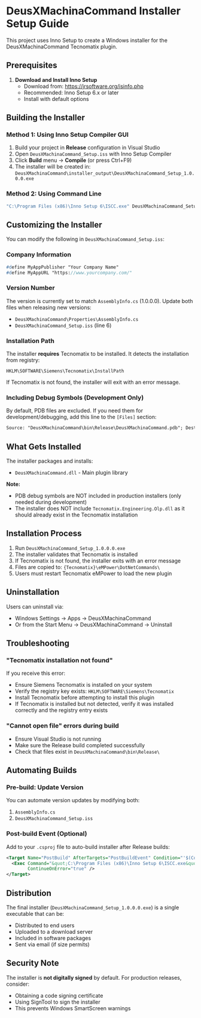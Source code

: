 # DeusXMachinaCommand Installer Setup Guide

This project uses Inno Setup to create a Windows installer for the DeusXMachinaCommand Tecnomatix plugin.

## Prerequisites

1. **Download and Install Inno Setup**
   - Download from: https://jrsoftware.org/isinfo.php
   - Recommended: Inno Setup 6.x or later
   - Install with default options

## Building the Installer

### Method 1: Using Inno Setup Compiler GUI

1. Build your project in **Release** configuration in Visual Studio
2. Open `DeusXMachinaCommand_Setup.iss` with Inno Setup Compiler
3. Click **Build** menu → **Compile** (or press Ctrl+F9)
4. The installer will be created in: `DeusXMachinaCommand\installer_output\DeusXMachinaCommand_Setup_1.0.0.0.exe`

### Method 2: Using Command Line

```cmd
"C:\Program Files (x86)\Inno Setup 6\ISCC.exe" DeusXMachinaCommand_Setup.iss
```

## Customizing the Installer

You can modify the following in `DeusXMachinaCommand_Setup.iss`:

### Company Information
```pascal
#define MyAppPublisher "Your Company Name"
#define MyAppURL "https://www.yourcompany.com/"
```

### Version Number
The version is currently set to match `AssemblyInfo.cs` (1.0.0.0). Update both files when releasing new versions:
- `DeusXMachinaCommand\Properties\AssemblyInfo.cs`
- `DeusXMachinaCommand_Setup.iss` (line 6)

### Installation Path
The installer **requires** Tecnomatix to be installed. It detects the installation from registry:
```
HKLM\SOFTWARE\Siemens\Tecnomatix\InstallPath
```
If Tecnomatix is not found, the installer will exit with an error message.

### Including Debug Symbols (Development Only)
By default, PDB files are excluded. If you need them for development/debugging, add this line to the `[Files]` section:
```pascal
Source: "DeusXMachinaCommand\bin\Release\DeusXMachinaCommand.pdb"; DestDir: "{app}"; Flags: ignoreversion
```

## What Gets Installed

The installer packages and installs:
- `DeusXMachinaCommand.dll` - Main plugin library

**Note:** 
- PDB debug symbols are NOT included in production installers (only needed during development)
- The installer does NOT include `Tecnomatix.Engineering.Olp.dll` as it should already exist in the Tecnomatix installation

## Installation Process

1. Run `DeusXMachinaCommand_Setup_1.0.0.0.exe`
2. The installer validates that Tecnomatix is installed
3. If Tecnomatix is not found, the installer exits with an error message
4. Files are copied to: `{Tecnomatix}\eMPower\DotNetCommands\`
5. Users must restart Tecnomatix eMPower to load the new plugin

## Uninstallation

Users can uninstall via:
- Windows Settings → Apps → DeusXMachinaCommand
- Or from the Start Menu → DeusXMachinaCommand → Uninstall

## Troubleshooting

### "Tecnomatix installation not found"
If you receive this error:
- Ensure Siemens Tecnomatix is installed on your system
- Verify the registry key exists: `HKLM\SOFTWARE\Siemens\Tecnomatix`
- Install Tecnomatix before attempting to install this plugin
- If Tecnomatix is installed but not detected, verify it was installed correctly and the registry entry exists

### "Cannot open file" errors during build
- Ensure Visual Studio is not running
- Make sure the Release build completed successfully
- Check that files exist in `DeusXMachinaCommand\bin\Release\`

## Automating Builds

### Pre-build: Update Version
You can automate version updates by modifying both:
1. `AssemblyInfo.cs`
2. `DeusXMachinaCommand_Setup.iss`

### Post-build Event (Optional)
Add to your `.csproj` file to auto-build installer after Release builds:

```xml
<Target Name="PostBuild" AfterTargets="PostBuildEvent" Condition="'$(Configuration)' == 'Release'">
  <Exec Command="&quot;C:\Program Files (x86)\Inno Setup 6\ISCC.exe&quot; &quot;$(SolutionDir)DeusXMachinaCommand_Setup.iss&quot;" 
        ContinueOnError="true" />
</Target>
```

## Distribution

The final installer (`DeusXMachinaCommand_Setup_1.0.0.0.exe`) is a single executable that can be:
- Distributed to end users
- Uploaded to a download server
- Included in software packages
- Sent via email (if size permits)

## Security Note

The installer is **not digitally signed** by default. For production releases, consider:
- Obtaining a code signing certificate
- Using SignTool to sign the installer
- This prevents Windows SmartScreen warnings

